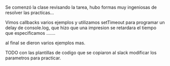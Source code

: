 Se comenzó la clase revisando la tarea, hubo formas muy ingeniosas de resolver las practicas...

Vimos callbacks varios ejemplos y utilizamos setTimeout para programar un delay de console.log, que hizo que una impresion se retardara el tiempo que especificamos
.......


al final se dieron varios ejemplos mas.

TODO con las plantillas de codigo que se copiaron al slack modificar los parametros para practicar.


